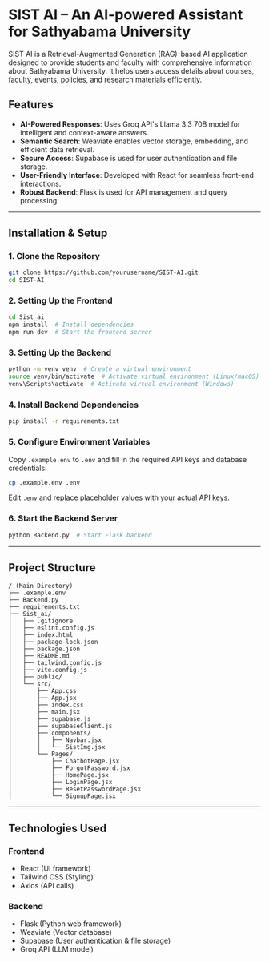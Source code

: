 # SIST AI – An AI-powered Assistant for Sathyabama University

SIST AI is a Retrieval-Augmented Generation (RAG)-based AI application designed to provide students and faculty with comprehensive information about Sathyabama University. It helps users access details about courses, faculty, events, policies, and research materials efficiently.

## Features

- **AI-Powered Responses**: Uses Groq API's Llama 3.3 70B model for intelligent and context-aware answers.
- **Semantic Search**: Weaviate enables vector storage, embedding, and efficient data retrieval.
- **Secure Access**: Supabase is used for user authentication and file storage.
- **User-Friendly Interface**: Developed with React for seamless front-end interactions.
- **Robust Backend**: Flask is used for API management and query processing.

---

## Installation & Setup

### 1. Clone the Repository
```sh
git clone https://github.com/yourusername/SIST-AI.git
cd SIST-AI
```

### 2. Setting Up the Frontend
```sh
cd Sist_ai
npm install  # Install dependencies
npm run dev  # Start the frontend server
```

### 3. Setting Up the Backend
```sh
python -m venv venv  # Create a virtual environment
source venv/bin/activate  # Activate virtual environment (Linux/macOS)
venv\Scripts\activate  # Activate virtual environment (Windows)
```

### 4. Install Backend Dependencies
```sh
pip install -r requirements.txt
```

### 5. Configure Environment Variables
Copy `.example.env` to `.env` and fill in the required API keys and database credentials:
```sh
cp .example.env .env
```
Edit `.env` and replace placeholder values with your actual API keys.

### 6. Start the Backend Server
```sh
python Backend.py  # Start Flask backend
```

---

## Project Structure
```
/ (Main Directory)
├── .example.env
├── Backend.py
├── requirements.txt
├── Sist_ai/
│   ├── .gitignore
│   ├── eslint.config.js
│   ├── index.html
│   ├── package-lock.json
│   ├── package.json
│   ├── README.md
│   ├── tailwind.config.js
│   ├── vite.config.js
│   ├── public/
│   └── src/
│       ├── App.css
│       ├── App.jsx
│       ├── index.css
│       ├── main.jsx
│       ├── supabase.js
│       ├── supabaseClient.js
│       ├── components/
│       │   ├── Navbar.jsx
│       │   └── SistImg.jsx
│       └── Pages/
│           ├── ChatbotPage.jsx
│           ├── ForgotPassword.jsx
│           ├── HomePage.jsx
│           ├── LoginPage.jsx
│           ├── ResetPasswordPage.jsx
│           └── SignupPage.jsx
```

---

## Technologies Used

### **Frontend**
- React (UI framework)
- Tailwind CSS (Styling)
- Axios (API calls)

### **Backend**
- Flask (Python web framework)
- Weaviate (Vector database)
- Supabase (User authentication & file storage)
- Groq API (LLM model)

